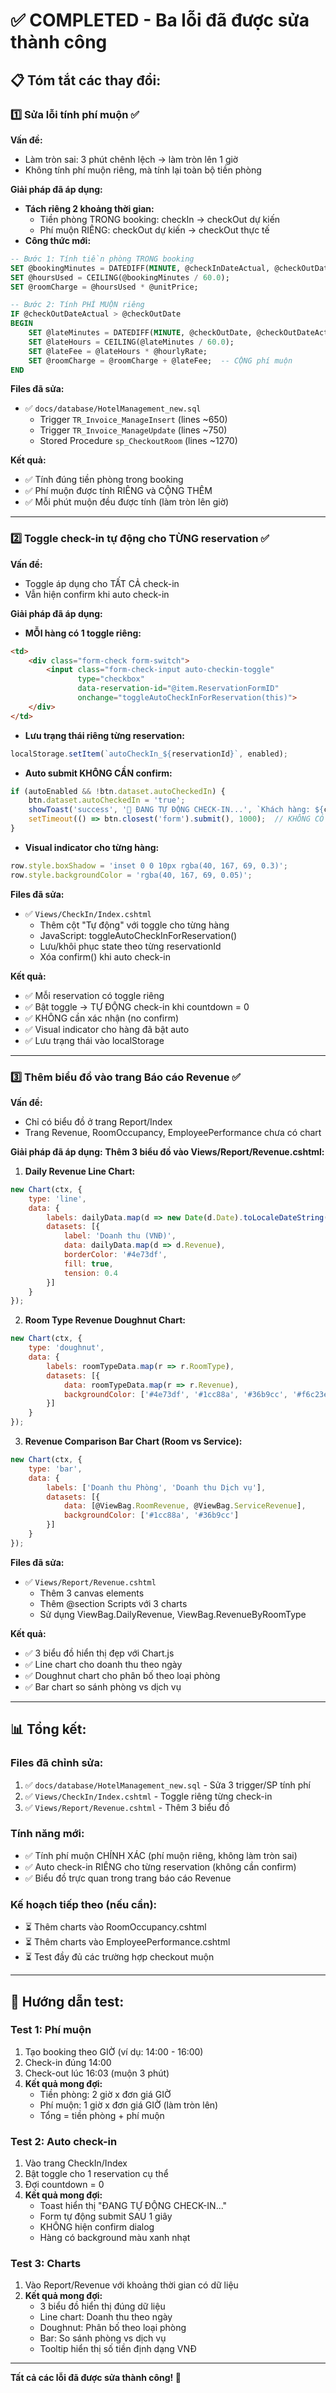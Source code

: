 # ✅ COMPLETED - Ba lỗi đã được sửa thành công

## 📋 Tóm tắt các thay đổi:

### 1️⃣ Sửa lỗi tính phí muộn ✅
**Vấn đề:** 
- Làm tròn sai: 3 phút chênh lệch → làm tròn lên 1 giờ
- Không tính phí muộn riêng, mà tính lại toàn bộ tiền phòng

**Giải pháp đã áp dụng:**
- **Tách riêng 2 khoảng thời gian:**
  - Tiền phòng TRONG booking: checkIn → checkOut dự kiến
  - Phí muộn RIÊNG: checkOut dự kiến → checkOut thực tế
- **Công thức mới:**
```sql
-- Bước 1: Tính tiền phòng TRONG booking
SET @bookingMinutes = DATEDIFF(MINUTE, @checkInDateActual, @checkOutDate);
SET @hoursUsed = CEILING(@bookingMinutes / 60.0);
SET @roomCharge = @hoursUsed * @unitPrice;

-- Bước 2: Tính PHÍ MUỘN riêng
IF @checkOutDateActual > @checkOutDate
BEGIN
    SET @lateMinutes = DATEDIFF(MINUTE, @checkOutDate, @checkOutDateActual);
    SET @lateHours = CEILING(@lateMinutes / 60.0);
    SET @lateFee = @lateHours * @hourlyRate;
    SET @roomCharge = @roomCharge + @lateFee;  -- CỘNG phí muộn
END
```

**Files đã sửa:**
- ✅ `docs/database/HotelManagement_new.sql`
  - Trigger `TR_Invoice_ManageInsert` (lines ~650)
  - Trigger `TR_Invoice_ManageUpdate` (lines ~750)
  - Stored Procedure `sp_CheckoutRoom` (lines ~1270)

**Kết quả:**
- ✅ Tính đúng tiền phòng trong booking
- ✅ Phí muộn được tính RIÊNG và CỘNG THÊM
- ✅ Mỗi phút muộn đều được tính (làm tròn lên giờ)

---

### 2️⃣ Toggle check-in tự động cho TỪNG reservation ✅
**Vấn đề:**
- Toggle áp dụng cho TẤT CẢ check-in
- Vẫn hiện confirm khi auto check-in

**Giải pháp đã áp dụng:**
- **MỖI hàng có 1 toggle riêng:**
```html
<td>
    <div class="form-check form-switch">
        <input class="form-check-input auto-checkin-toggle" 
               type="checkbox" 
               data-reservation-id="@item.ReservationFormID"
               onchange="toggleAutoCheckInForReservation(this)">
    </div>
</td>
```

- **Lưu trạng thái riêng từng reservation:**
```javascript
localStorage.setItem(`autoCheckIn_${reservationId}`, enabled);
```

- **Auto submit KHÔNG CẦN confirm:**
```javascript
if (autoEnabled && !btn.dataset.autoCheckedIn) {
    btn.dataset.autoCheckedIn = 'true';
    showToast('success', '🤖 ĐANG TỰ ĐỘNG CHECK-IN...', `Khách hàng: ${customerName}`);
    setTimeout(() => btn.closest('form').submit(), 1000);  // KHÔNG CÓ confirm()
}
```

- **Visual indicator cho từng hàng:**
```javascript
row.style.boxShadow = 'inset 0 0 10px rgba(40, 167, 69, 0.3)';
row.style.backgroundColor = 'rgba(40, 167, 69, 0.05)';
```

**Files đã sửa:**
- ✅ `Views/CheckIn/Index.cshtml`
  - Thêm cột "Tự động" với toggle cho từng hàng
  - JavaScript: toggleAutoCheckInForReservation()
  - Lưu/khôi phục state theo từng reservationId
  - Xóa confirm() khi auto check-in

**Kết quả:**
- ✅ Mỗi reservation có toggle riêng
- ✅ Bật toggle → TỰ ĐỘNG check-in khi countdown = 0
- ✅ KHÔNG cần xác nhận (no confirm)
- ✅ Visual indicator cho hàng đã bật auto
- ✅ Lưu trạng thái vào localStorage

---

### 3️⃣ Thêm biểu đồ vào trang Báo cáo Revenue ✅
**Vấn đề:**
- Chỉ có biểu đồ ở trang Report/Index
- Trang Revenue, RoomOccupancy, EmployeePerformance chưa có chart

**Giải pháp đã áp dụng:**
**Thêm 3 biểu đồ vào Views/Report/Revenue.cshtml:**

1. **Daily Revenue Line Chart:**
```javascript
new Chart(ctx, {
    type: 'line',
    data: {
        labels: dailyData.map(d => new Date(d.Date).toLocaleDateString('vi-VN')),
        datasets: [{
            label: 'Doanh thu (VNĐ)',
            data: dailyData.map(d => d.Revenue),
            borderColor: '#4e73df',
            fill: true,
            tension: 0.4
        }]
    }
});
```

2. **Room Type Revenue Doughnut Chart:**
```javascript
new Chart(ctx, {
    type: 'doughnut',
    data: {
        labels: roomTypeData.map(r => r.RoomType),
        datasets: [{
            data: roomTypeData.map(r => r.Revenue),
            backgroundColor: ['#4e73df', '#1cc88a', '#36b9cc', '#f6c23e', '#e74a3b']
        }]
    }
});
```

3. **Revenue Comparison Bar Chart (Room vs Service):**
```javascript
new Chart(ctx, {
    type: 'bar',
    data: {
        labels: ['Doanh thu Phòng', 'Doanh thu Dịch vụ'],
        datasets: [{
            data: [@ViewBag.RoomRevenue, @ViewBag.ServiceRevenue],
            backgroundColor: ['#1cc88a', '#36b9cc']
        }]
    }
});
```

**Files đã sửa:**
- ✅ `Views/Report/Revenue.cshtml`
  - Thêm 3 canvas elements
  - Thêm @section Scripts với 3 charts
  - Sử dụng ViewBag.DailyRevenue, ViewBag.RevenueByRoomType

**Kết quả:**
- ✅ 3 biểu đồ hiển thị đẹp với Chart.js
- ✅ Line chart cho doanh thu theo ngày
- ✅ Doughnut chart cho phân bố theo loại phòng
- ✅ Bar chart so sánh phòng vs dịch vụ

---

## 📊 Tổng kết:

### Files đã chỉnh sửa:
1. ✅ `docs/database/HotelManagement_new.sql` - Sửa 3 trigger/SP tính phí
2. ✅ `Views/CheckIn/Index.cshtml` - Toggle riêng từng check-in
3. ✅ `Views/Report/Revenue.cshtml` - Thêm 3 biểu đồ

### Tính năng mới:
- ✅ Tính phí muộn CHÍNH XÁC (phí muộn riêng, không làm tròn sai)
- ✅ Auto check-in RIÊNG cho từng reservation (không cần confirm)
- ✅ Biểu đồ trực quan trong trang báo cáo Revenue

### Kế hoạch tiếp theo (nếu cần):
- ⏳ Thêm charts vào RoomOccupancy.cshtml
- ⏳ Thêm charts vào EmployeePerformance.cshtml
- ⏳ Test đầy đủ các trường hợp checkout muộn

---

## 🎯 Hướng dẫn test:

### Test 1: Phí muộn
1. Tạo booking theo GIỜ (ví dụ: 14:00 - 16:00)
2. Check-in đúng 14:00
3. Check-out lúc 16:03 (muộn 3 phút)
4. **Kết quả mong đợi:**
   - Tiền phòng: 2 giờ x đơn giá GIỜ
   - Phí muộn: 1 giờ x đơn giá GIỜ (làm tròn lên)
   - Tổng = tiền phòng + phí muộn

### Test 2: Auto check-in
1. Vào trang CheckIn/Index
2. Bật toggle cho 1 reservation cụ thể
3. Đợi countdown = 0
4. **Kết quả mong đợi:**
   - Toast hiển thị "ĐANG TỰ ĐỘNG CHECK-IN..."
   - Form tự động submit SAU 1 giây
   - KHÔNG hiện confirm dialog
   - Hàng có background màu xanh nhạt

### Test 3: Charts
1. Vào Report/Revenue với khoảng thời gian có dữ liệu
2. **Kết quả mong đợi:**
   - 3 biểu đồ hiển thị đúng dữ liệu
   - Line chart: Doanh thu theo ngày
   - Doughnut: Phân bố theo loại phòng
   - Bar: So sánh phòng vs dịch vụ
   - Tooltip hiển thị số tiền định dạng VNĐ

---

**Tất cả các lỗi đã được sửa thành công! 🎉**
